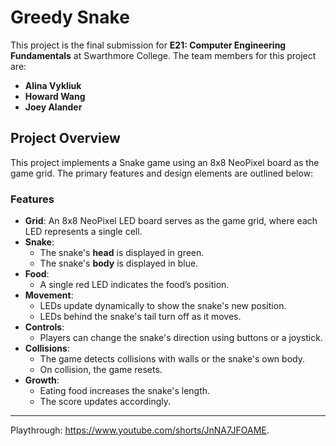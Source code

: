 # Greedy Snake

This project is the final submission for **E21: Computer Engineering Fundamentals** at Swarthmore College. The team members for this project are:

- **Alina Vykliuk**
- **Howard Wang**
- **Joey Alander**

## Project Overview
This project implements a Snake game using an 8x8 NeoPixel board as the game grid. The primary features and design elements are outlined below:

### Features
- **Grid**: An 8x8 NeoPixel LED board serves as the game grid, where each LED represents a single cell.
- **Snake**:
  - The snake's **head** is displayed in green.
  - The snake's **body** is displayed in blue.
- **Food**:
  - A single red LED indicates the food’s position.
- **Movement**:
  - LEDs update dynamically to show the snake's new position.
  - LEDs behind the snake's tail turn off as it moves.
- **Controls**:
  - Players can change the snake's direction using buttons or a joystick.
- **Collisions**:
  - The game detects collisions with walls or the snake's own body.
  - On collision, the game resets.
- **Growth**:
  - Eating food increases the snake's length.
  - The score updates accordingly.

---

Playthrough: https://www.youtube.com/shorts/JnNA7JFOAME.
